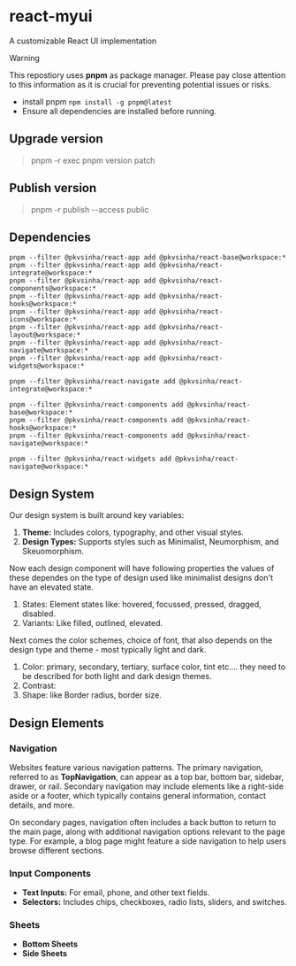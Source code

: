 # react-myui
A customizable React UI implementation

> [!WARNING]
> This repostiory uses **pnpm** as package manager. Please pay close attention to this information as it is crucial for preventing potential issues or risks.
> - install pnpm `npm install -g pnpm@latest`
> - Ensure all dependencies are installed before running.

## Upgrade version

> pnpm -r exec pnpm version patch

## Publish version

> pnpm -r publish --access public

## Dependencies

```
pnpm --filter @pkvsinha/react-app add @pkvsinha/react-base@workspace:*
pnpm --filter @pkvsinha/react-app add @pkvsinha/react-integrate@workspace:*
pnpm --filter @pkvsinha/react-app add @pkvsinha/react-components@workspace:*
pnpm --filter @pkvsinha/react-app add @pkvsinha/react-hooks@workspace:*
pnpm --filter @pkvsinha/react-app add @pkvsinha/react-icons@workspace:*
pnpm --filter @pkvsinha/react-app add @pkvsinha/react-layout@workspace:*
pnpm --filter @pkvsinha/react-app add @pkvsinha/react-navigate@workspace:*
pnpm --filter @pkvsinha/react-app add @pkvsinha/react-widgets@workspace:*

pnpm --filter @pkvsinha/react-navigate add @pkvsinha/react-integrate@workspace:*

pnpm --filter @pkvsinha/react-components add @pkvsinha/react-base@workspace:*
pnpm --filter @pkvsinha/react-components add @pkvsinha/react-hooks@workspace:*
pnpm --filter @pkvsinha/react-components add @pkvsinha/react-navigate@workspace:*

pnpm --filter @pkvsinha/react-widgets add @pkvsinha/react-navigate@workspace:*

```

## Design System

Our design system is built around key variables:

1. **Theme:** Includes colors, typography, and other visual styles.
2. **Design Types:** Supports styles such as Minimalist, Neumorphism, and Skeuomorphism.

Now each design component will have following properties the values of these dependes on the type of design used like minimalist designs don't have an elevated state.
1. States: Element states like: hovered, focussed, pressed, dragged, disabled.
2. Variants: Like filled, outlined, elevated.

Next comes the color schemes, choice of font, that also depends on the design type and theme - most typically light and dark.

1. Color: primary, secondary, tertiary, surface color, tint etc.... they need to be described for both light and dark design themes.
2. Contrast: 
3. Shape: like Border radius, border size.

## Design Elements

### Navigation

Websites feature various navigation patterns. The primary navigation, referred to as **TopNavigation**, can appear as a top bar, bottom bar, sidebar, drawer, or rail. Secondary navigation may include elements like a right-side aside or a footer, which typically contains general information, contact details, and more.

On secondary pages, navigation often includes a back button to return to the main page, along with additional navigation options relevant to the page type. For example, a blog page might feature a side navigation to help users browse different sections.

### Input Components

- **Text Inputs:** For email, phone, and other text fields.
- **Selectors:** Includes chips, checkboxes, radio lists, sliders, and switches.

### Sheets

- **Bottom Sheets**
- **Side Sheets**
